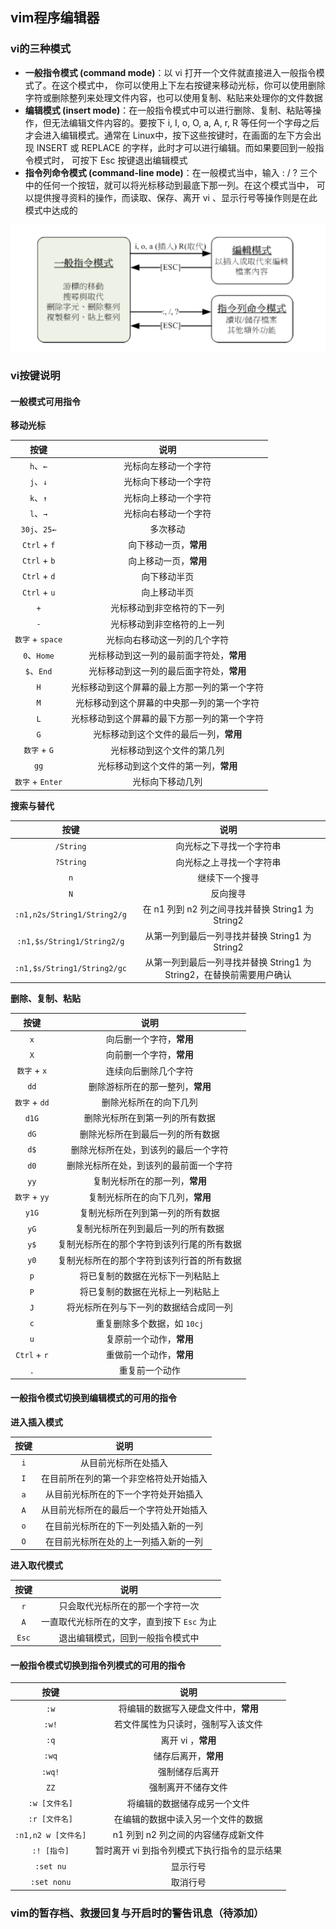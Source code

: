 ## vim程序编辑器

### vi的三种模式

- **一般指令模式 (command mode)**：以 vi 打开一个文件就直接进入一般指令模式了。在这个模式中， 你可以使用上下左右按键来移动光标，你可以使用删除字符或删除整列来处理文件内容，也可以使用复制、粘贴来处理你的文件数据
- **编辑模式 (insert mode)**：在一般指令模式中可以进行删除、复制、粘贴等操作，但无法编辑文件内容的。要按下 i, I, o, O, a, A, r, R 等任何一个字母之后才会进入编辑模式。通常在 Linux中，按下这些按键时，在画面的左下方会出现 INSERT 或 REPLACE 的字样，此时才可以进行编辑。而如果要回到一般指令模式时， 可按下 Esc 按键退出编辑模式
- **指令列命令模式 (command-line mode)**：在一般模式当中，输入 : / ?  三个中的任何一个按钮，就可以将光标移动到最底下那一列。在这个模式当中， 可以提供搜寻资料的操作，而读取、保存、离开 vi 、显示行号等操作则是在此模式中达成的

![1555229046438](../md.assets/1555229046438.png)



### vi按键说明

#### 一般模式可用指令

**移动光标**

|       按键       |                     说明                     |
| :--------------: | :------------------------------------------: |
|     `h`、`←`     |             光标向左移动一个字符             |
|     `j`、`↓`     |             光标向下移动一个字符             |
|     `k`、`↑`     |             光标向上移动一个字符             |
|     `l`、`→`     |             光标向右移动一个字符             |
|   `30j`、`25←`   |                   多次移动                   |
|   `Ctrl` + `f`   |            向下移动一页，**常用**            |
|   `Ctrl` + `b`   |            向上移动一页，**常用**            |
|   `Ctrl` + `d`   |                 向下移动半页                 |
|   `Ctrl` + `u`   |                 向上移动半页                 |
|       `+`        |          光标移动到非空格符的下一列          |
|       `-`        |          光标移动到非空格符的上一列          |
| `数字` + `space` |         光标向右移动这一列的几个字符         |
|   `0`、`Home`    |   光标移动到这一列的最前面字符处，**常用**   |
|    `$`、`End`    |   光标移动到这一列的最后面字符处，**常用**   |
|       `H`        | 光标移动到这个屏幕的最上方那一列的第一个字符 |
|       `M`        |  光标移动到这个屏幕的中央那一列的第一个字符  |
|       `L`        | 光标移动到这个屏幕的最下方那一列的第一个字符 |
|       `G`        |    光标移动到这个文件的最后一列，**常用**    |
|   `数字` + `G`   |          光标移动到这个文件的第几列          |
|       `gg`       |     光标移动到这个文件的第一列，**常用**     |
| `数字` + `Enter` |               光标向下移动几列               |



**搜索与替代**

|            按键             |                             说明                             |
| :-------------------------: | :----------------------------------------------------------: |
|          `/String`          |                   向光标之下寻找一个字符串                   |
|          `?String`          |                   向光标之上寻找一个字符串                   |
|             `n`             |                        继续下一个搜寻                        |
|             `N`             |                           反向搜寻                           |
| `:n1,n2s/String1/String2/g` |      在 n1 列到 n2 列之间寻找并替换 String1 为 String2       |
| `:n1,$s/String1/String2/g`  |       从第一列到最后一列寻找并替换 String1 为 String2        |
| `:n1,$s/String1/String2/gc` | 从第一列到最后一列寻找并替换 String1 为 String2，在替换前需要用户确认 |



**删除、复制、粘贴**

|     按键      |                    说明                    |
| :-----------: | :----------------------------------------: |
|      `x`      |          向后删一个字符，**常用**          |
|      `X`      |          向前删一个字符，**常用**          |
| `数字` + `x`  |            连续向后删除几个字符            |
|     `dd`      |      删除游标所在的那一整列，**常用**      |
| `数字` + `dd` |           删除光标所在的向下几列           |
|     `d1G`     |       删除光标所在到第一列的所有数据       |
|     `dG`      |      删除光标所在到最后一列的所有数据      |
|     `d$`      |    删除光标所在处，到该列的最后一个字符    |
|     `d0`      |   删除光标所在处，到该列的最前面一个字符   |
|     `yy`      |       复制光标所在的那一列，**常用**       |
| `数字` + `yy` |      复制光标所在的向下几列，**常用**      |
|     `y1G`     |      复制光标所在列到第一列的所有数据      |
|     `yG`      |     复制光标所在列到最后一列的所有数据     |
|     `y$`      | 复制光标所在的那个字符到该列行尾的所有数据 |
|     `y0`      | 复制光标所在的那个字符到该列行首的所有数据 |
|      `p`      |      将已复制的数据在光标下一列粘贴上      |
|      `P`      |      将已复制的数据在光标上一列粘贴上      |
|      `J`      |   将光标所在列与下一列的数据结合成同一列   |
|      `c`      |        重复删除多个数据，如 `10cj`         |
|      `u`      |          复原前一个动作，**常用**          |
| `Ctrl` + `r`  |          重做前一个动作，**常用**          |
|      `.`      |               重复前一个动作               |



#### 一般指令模式切换到编辑模式的可用的指令

**进入插入模式**

| 按键 |                  说明                  |
| :--: | :------------------------------------: |
| `i`  |          从目前光标所在处插入          |
| `I`  | 在目前所在列的第一个非空格符处开始插入 |
| `a`  |  从目前光标所在的下一个字符处开始插入  |
| `A`  | 从目前光标所在的最后一个字符处开始插入 |
| `o`  |  在目前光标所在的下一列处插入新的一列  |
| `O`  |  在目前光标所在处的上一列插入新的一列  |



**进入取代模式**

| 按键  |                    说明                     |
| :---: | :-----------------------------------------: |
|  `r`  |      只会取代光标所在的那一个字符一次       |
|  `A`  | 一直取代光标所在的文字，直到按下 `Esc` 为止 |
| `Esc` |      退出编辑模式，回到一般指令模式中       |



#### 一般指令模式切换到指令列模式的可用的指令

|        按键         |                     说明                     |
| :-----------------: | :------------------------------------------: |
|        `:w`         |     将编辑的数据写入硬盘文件中，**常用**     |
|        `:w!`        |      若文件属性为只读时，强制写入该文件      |
|        `:q`         |              离开 vi ，**常用**              |
|        `:wq`        |             储存后离开，**常用**             |
|       `:wq!`        |                强制储存后离开                |
|        `ZZ`         |              强制离开不储存文件              |
|    `:w [文件名]`    |         将编辑的数据储存成另一个文件         |
|    `:r [文件名]`    |      在编辑的数据中读入另一个文件的数据      |
| `:n1,n2 w [文件名]` |     n1 列到 n2 列之间的内容储存成新文件      |
|     `:! [指令]`     | 暂时离开 vi 到指令列模式下执行指令的显示结果 |
|      `:set nu`      |                   显示行号                   |
|     `:set nonu`     |                   取消行号                   |

### vim的暂存档、救援回复与开启时的警告讯息（待添加）